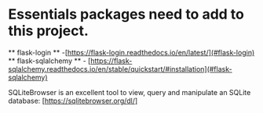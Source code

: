 # Essentials packages need to add to this project.<br />
** flask-login ** -[https://flask-login.readthedocs.io/en/latest/](#flask-login)<br />
** flask-sqlalchemy  ** - [https://flask-sqlalchemy.readthedocs.io/en/stable/quickstart/#installation](#flask-sqlalchemy)<br />


SQLiteBrowser is an excellent tool to view, query and
manipulate an SQLite database: [https://sqlitebrowser.org/dl/]